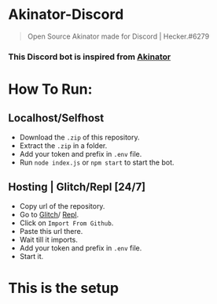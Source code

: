 # Akinator-Discord
> Open Source Akinator made for Discord | Hecker.#6279

### This Discord bot is inspired from [Akinator](https://en.akinator.com/)

# How To Run:

## Localhost/Selfhost
* Download the `.zip` of this repository.
* Extract the `.zip` in a folder.
* Add your token and prefix in `.env` file.
* Run `node index.js` or `npm start` to start the bot.

## Hosting | Glitch/Repl [24/7]
* Copy url of the repository.
* Go to [Glitch](https://glitch.com/)/ [Repl](https://replit.com/).
* Click on `Import From Github`.
* Paste this url there.
* Wait till it imports.
* Add your token and prefix in `.env` file.
* Start it.
# This is the setup

